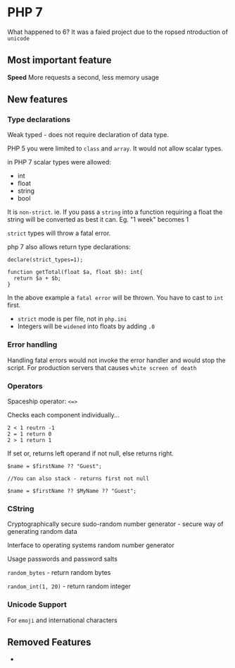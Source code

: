 # PHP 7

What happened to 6? It was a faied project due to the ropsed ntroduction of `unicode`

## Most important feature

**Speed** More requests a second, less memory usage

## New features

### Type declarations

Weak typed - does not require declaration of data type.

PHP 5 you were limited to `class` and `array`. It would not allow scalar types.

in PHP 7 scalar types were allowed:
* int
* float
* string
* bool

It is `non-strict`. ie. If you pass a `string` into a function requiring a float the string will be converted as best it can. Eg. "1 week" becomes 1

`strict` types will throw a fatal error.

php 7 also allows return type declarations:

```
declare(strict_types=1);

function getTotal(float $a, float $b): int{
  return $a + $b;
}
```

In the above example a `fatal error` will be thrown. You have to cast to `int` first.

* `strict` mode is per file, not in `php.ini`
* Integers will be `widened` into floats by adding `.0`

### Error handling

Handling fatal errors would not invoke the error handler and would stop the script.
For production servers that causes `white screen of death`

### Operators

Spaceship operator: `<=>`

Checks each component individually...

```
2 < 1 reutrn -1
2 = 1 return 0
2 > 1 return 1
```

If set or, returns left operand if not null, else returns right.

```
$name = $firstName ?? "Guest";

//You can also stack - returns first not null

$name = $firstName ?? $MyName ?? "Guest";
```

### CString

Cryptographically secure sudo-random number generator - secure way of generating random data

Interface to operating systems random number generator

Usage passwords and password salts

`random_bytes` - return random bytes

`random_int(1, 20)` - return random integer

### Unicode Support

For `emoji` and international characters

## Removed Features

*
